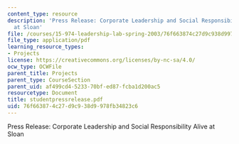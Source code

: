 ```yaml
---
content_type: resource
description: 'Press Release: Corporate Leadership and Social Responsibility Alive
  at Sloan'
file: /courses/15-974-leadership-lab-spring-2003/76f663874c27d9c938d9978fb34823c6_studentpressrelease.pdf
file_type: application/pdf
learning_resource_types:
- Projects
license: https://creativecommons.org/licenses/by-nc-sa/4.0/
ocw_type: OCWFile
parent_title: Projects
parent_type: CourseSection
parent_uid: af499cd4-5233-70bf-ed87-fcba1d200ac5
resourcetype: Document
title: studentpressrelease.pdf
uid: 76f66387-4c27-d9c9-38d9-978fb34823c6
---
```

Press Release: Corporate Leadership and Social Responsibility Alive at Sloan